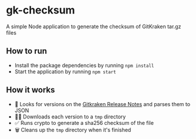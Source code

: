 # gk-checksum
A simple Node application to generate the checksum of GitKraken tar.gz files

## How to run

- Install the package dependencies by running `npm install`
- Start the application by running `npm start`

## How it works

- 👀 Looks for versions on the [Gitkraken Release Notes](https://support.gitkraken.com/release-notes/current) and parses them to JSON
- 👨‍💻 Downloads each version to a `tmp` directory
- ✅ Runs crypto to generate a sha256 checksum of the file
- 🗑️ Cleans up the `tmp` directory when it's finished

